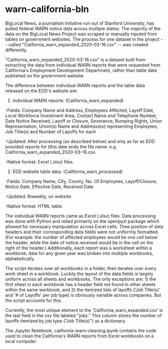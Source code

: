 # warn-california-bln

BigLocal News, a journalism initiative run out of Stanford University, has pulled federal WARN notice data across multiple states. The majority of the data on the BigLocal News Project was scraped or manually inputed from tables on government websites. The process for one dataset in the project -- called "California_warn_expanded_2020-03-16.csv" --  was created differently. 

"California_warn_expanded_2020-03-16.csv" is a dataset built from extracting the data from individual WARN reports that were requested from California's Employment Development Department, rather than table data published on the government website. 

The difference between individual WARN reports and the table data released on the EDD's website are: 

1. Individual WARN reports: (California_warn_expanded)

-Fields: Company Name and Address, Employees Affected, Layoff Date, Local Workforce Investment Area, Contact Name and Telephone Number, Date Notice Received, Layoff or Closure, Severance, Bumping Rights, Union Representation, Union(s) Name and Address(es) representing Employees, Job Title(s) and Number of Layoffs for each

-Updated: After processing (as described below) and only as far as EDD provided reports for (this date ends the file name: e.g. California_warn_expanded_2020-03-16.csv.

-Native format: Excel (.xlsx) files.

2. EDD website table data: (California_warn_processed)

-Fields: Company Name, City, County, No. Of Employees, Layoff/Closure, Notice Date, Effective Date, Received Date

-Updated: Biweekly, on website.

-Native format: HTML table. 

The individual WARN reports came as Excel (.xlsx) files. Data processing was done with Python and relied primarily on the openpyxl package which allowed for necessary manipulation across Excel cells. Thee position of data headers and their corresponding data fields were not uniformly formatted. (For example: the number of affected employees would be one cell below the header, while the date of notice received would be in the cell on the right of the header.) Additionally, each report was a worksheet within a workbook; data for any given year was broken into multiple workbooks, alphabetically.

The script iterates over all workbooks in a folder, then iterates over every work sheet in a workbook. Luckily the layout of the data fields is largely uniform across all sheets and workbooks. The only exceptions are: 1) the first sheet in each workbook has a header field not found in other sheets within the same workbook, and 2) the itemized lists of layoffs ('Job Title(s)' and '# of Layoffs' per job type) is obviously variable across companies. But the script accounts for this. 

Currently, the most unique element to the 'California_warn_expanded.csv' is the last field in the csv file labeled "jobs." This column stores the number of layoffs itemized by job type ("Job Title(s)") as a dictionary. 

The Jupyter Notebook, california-warn-cleaning.ipynb contains the code used to clean the California's WARN reports from Excel workbooks on a local computer. 

###

